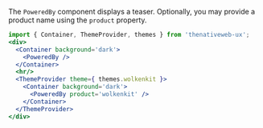 The `PoweredBy` component displays a teaser. Optionally, you may provide a product name using the `product` property.

```jsx
import { Container, ThemeProvider, themes } from 'thenativeweb-ux';
<div>
  <Container background='dark'>
    <PoweredBy />
  </Container>
  <hr/>
  <ThemeProvider theme={ themes.wolkenkit }>
    <Container background='dark'>
      <PoweredBy product='wolkenkit' />
    </Container>
  </ThemeProvider>
</div>
```
